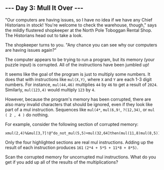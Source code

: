 ## --- Day 3: Mull It Over --- ##

"Our computers are having issues, so I have no idea if we have any Chief Historians in stock! You're welcome to check the warehouse, though," says the mildly flustered shopkeeper at the North Pole Toboggan Rental Shop. The Historians head out to take a look.

The shopkeeper turns to you. "Any chance you can see why our computers are having issues again?"

The computer appears to be trying to run a program, but its memory (your puzzle input) is corrupted. All of the instructions have been jumbled up!

It seems like the goal of the program is just to multiply some numbers. It does that with instructions like ```mul(X,Y)```, where ```X``` and ```Y``` are each 1-3 digit numbers. For instance, ```mul(44,46)``` multiplies ```44``` by ```46``` to get a result of ```2024```. Similarly, ```mul(123,4)``` would multiply ```123``` by ```4```.

However, because the program's memory has been corrupted, there are also many invalid characters that should be ignored, even if they look like part of a mul instruction. Sequences like ```mul(4*```, ```mul(6,9!```, ```?(12,34)```, or ```mul ( 2 , 4 )``` do nothing.

For example, consider the following section of corrupted memory:

```
xmul(2,4)%&mul[3,7]!@^do_not_mul(5,5)+mul(32,64]then(mul(11,8)mul(8,5))
```

Only the four highlighted sections are real mul instructions. Adding up the result of each instruction produces ```161``` ```(2*4 + 5*5 + 11*8 + 8*5)```.

Scan the corrupted memory for uncorrupted mul instructions. What do you get if you add up all of the results of the multiplications?
